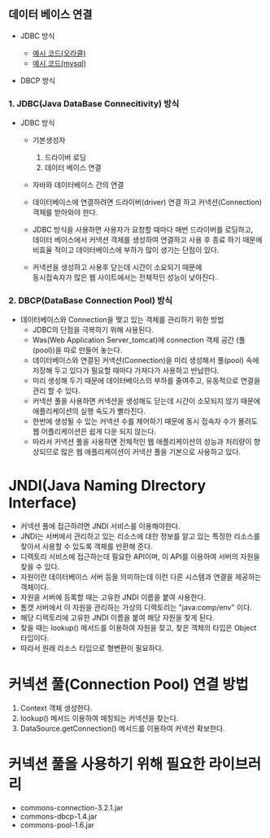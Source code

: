 ## 데이터 베이스 연결

- JDBC 방식

  - [예시 코드(오라클)](https://github.com/hyeah0/SmartWeb_Contents_WebApplication_developer_class/blob/main/0_MacSet/oracle/00_%EC%98%A4%EB%9D%BC%ED%81%B4%EC%9D%B4%ED%81%B4%EB%A6%BD%EC%8A%A4%EC%97%B0%EA%B2%B0%EC%98%88%EC%8B%9C.md)
  - [예시 코드(mysql)](https://github.com/hyeah0/SmartWeb_Contents_WebApplication_developer_class/blob/main/0_MacSet/mysql/00_mysql%EC%9D%B4%ED%81%B4%EB%A6%BD%EC%8A%A4%EC%97%B0%EA%B2%B0%EC%98%88%EC%8B%9C.md)

- DBCP 방식

### 1. JDBC(Java DataBase Connecitivity) 방식

- JDBC 방식

  - 기본생성자

    1. 드라이버 로딩
    2. 데이터 베이스 연결

  - 자바와 데이터베이스 간의 연결
  - 데이터베이스에 연결하려면 드라이버(driver) 연결 하고 커넥션(Connection) 객체를 받아와야 한다.
  - JDBC 방식을 사용하면 사용자가 요청할 때마다 매번 드라이버를 로딩하고,<br>
    데이터 베이스에서 커넥션 객체를 생성하여 연결하고 사용 후 종료 하기 때문에 비효율 적이고 데이터베이스에 부하가 많이 생기는 단점이 있다.
  - 커넥션을 생성하고 사용후 닫는데 시간이 소요되기 때문에 <br>
    동시접속자가 많은 웹 사이트에서는 전체적인 성능이 낮아진다.

### 2. DBCP(DataBase Connection Pool) 방식

- 데이터베이스와 Connection을 맺고 있는 객체를 관리하기 위한 방법
  - JDBC의 단점을 극복하기 위해 사용된다.
  - Was(Web Application Server_tomcat)에 connection 객체 공간 (풀(pool))을 따로 만들어 놓는다.
  - 데이터베이스와 연결된 커넥션(Connection)을 미리 생성해서 풀(pool) 속에 저장해 두고 있다가 필요할 때마다 가져다가 사용하고 반납한다.
  - 미리 생성해 두기 때문에 데이터베이스의 부하를 줄여주고, 유동적으로 연결을 관리 할 수 있다.
  - 커넥션 풀을 사용하면 커넥션을 생성해도 닫는데 시간이 소모되지 않기 때문에 애플리케이션의 실행 속도가 빨라진다.
  - 한번에 생성될 수 있는 커넥션 수를 제어하기 때문에 동시 접속자 수가 몰려도 웹 어플리케이션은 쉽게 다운 되지 않는다.
  - 따라서 커넥션 풀을 사용하면 전체적인 웹 애플리케이션의 성능과 처리량이 향상되므로 많은 웹 애플리케이션이 커넥션 풀을 기본으로 사용하고 있다.

# JNDI(Java Naming DIrectory Interface)

- 커넥션 풀에 접근하려면 JNDI 서비스를 이용해야한다.
- JNDI는 서버에서 관리하고 있는 리소스에 대한 정보를 알고 있는 특정한 리소스를 찾아서 사용할 수 있도록 객체를 반환해 준다.
- 디렉토리 서비스에 접근하는데 필요한 API이며, 이 API를 이용하여 서버의 자원을 찾을 수 있다.
- 자원이란 데이터베이스 서버 등을 의미하는데 이런 다른 시스템과 연결을 제공하는 객체이다.
- 자원을 서버에 등록할 때는 고유한 JNDI 이름을 붙여 사용한다.
- 톰캣 서버에서 이 자원을 관리하는 가상의 디렉토리는 "java:comp/env" 이다.
- 해당 디렉토리에 고유한 JNDI 이름을 붙여 해당 자원을 찾게 된다.
- 찾을 때는 lookup() 메서드를 이용하여 자원을 찾고, 찾은 객체의 타입은 Object 타입이다.
- 따라서 원래 리소스 타입으로 형변환이 필요하다.

# 커넥션 풀(Connection Pool) 연결 방법

1. Context 객체 생성한다.
2. lookup() 메서드 이용하여 매칭되는 커넥션을 찾는다.
3. DataSource.getConnection() 메서드를 이용하여 커넥션 확보한다.

# 커넥션 풀을 사용하기 위해 필요한 라이브러리

- commons-connection-3.2.1.jar
- commons-dbcp-1.4.jar
- commons-pool-1.6.jar
